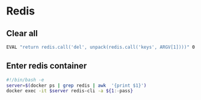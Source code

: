 # Redis

## Clear all

```sh
EVAL "return redis.call('del', unpack(redis.call('keys', ARGV[1])))" 0 prefix:*
```

## Enter redis container

```sh
#!/bin/bash -e
server=$(docker ps | grep redis | awk  '{print $1}')
docker exec -it $server redis-cli -a ${1:-pass}
```